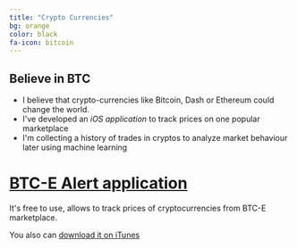 ```yaml
---
title: "Crypto Currencies"
bg: orange
color: black
fa-icon: bitcoin
---
```


## Believe in BTC

- I believe that crypto-currencies like Bitcoin, Dash or Ethereum could change the world.
- I've developed an *iOS application* to track prices on one popular marketplace
- I'm collecting a history of trades in cryptos to analyze market behaviour later using machine learning

# [BTC-E Alert application](http://btce-alert.com/)

It's free to use, allows to track prices of cryptocurrencies from BTC-E marketplace.

You also can [download it on iTunes](https://itunes.apple.com/us/app/btc-e-alert/id803443091)

